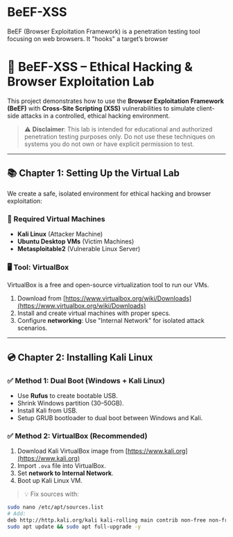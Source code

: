 # BeEF-XSS
BeEF (Browser Exploitation Framework) is a penetration testing tool focusing on web browsers. It "hooks" a target’s browser
# 🧠 BeEF-XSS – Ethical Hacking & Browser Exploitation Lab

This project demonstrates how to use the **Browser Exploitation Framework (BeEF)** with **Cross-Site Scripting (XSS)** vulnerabilities to simulate client-side attacks in a controlled, ethical hacking environment.

> ⚠️ **Disclaimer**: This lab is intended for educational and authorized penetration testing purposes only. Do not use these techniques on systems you do not own or have explicit permission to test.

---

## 📚 Chapter 1: Setting Up the Virtual Lab

We create a safe, isolated environment for ethical hacking and browser exploitation:

### 🔧 Required Virtual Machines

- **Kali Linux** (Attacker Machine)
- **Ubuntu Desktop VMs** (Victim Machines)
- **Metasploitable2** (Vulnerable Linux Server)

### 🖥️ Tool: VirtualBox

VirtualBox is a free and open-source virtualization tool to run our VMs.

1. Download from [https://www.virtualbox.org/wiki/Downloads](https://www.virtualbox.org/wiki/Downloads)
2. Install and create virtual machines with proper specs.
3. Configure **networking**: Use "Internal Network" for isolated attack scenarios.

---

## 💿 Chapter 2: Installing Kali Linux

### ✅ Method 1: Dual Boot (Windows + Kali Linux)

- Use **Rufus** to create bootable USB.
- Shrink Windows partition (30–50GB).
- Install Kali from USB.
- Setup GRUB bootloader to dual boot between Windows and Kali.

### ✅ Method 2: VirtualBox (Recommended)

1. Download Kali VirtualBox image from [https://www.kali.org](https://www.kali.org)
2. Import `.ova` file into VirtualBox.
3. Set **network to Internal Network**.
4. Boot up Kali Linux VM.

> 💡 Fix sources with:
```bash
sudo nano /etc/apt/sources.list
# Add:
deb http://http.kali.org/kali kali-rolling main contrib non-free non-free-firmware
sudo apt update && sudo apt full-upgrade -y
